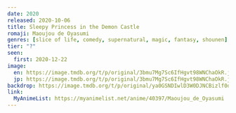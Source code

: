 ```yaml
---
date: 2020
released: 2020-10-06
title: Sleepy Princess in the Demon Castle
romaji: Maoujou de Oyasumi
genres: [slice of life, comedy, supernatural, magic, fantasy, shounen]
tier: "?"
seen:
  first: 2020-12-22
image:
  en: https://image.tmdb.org/t/p/original/3bmu7Mg7Sc6IfHgvt98WNChaOkR.jpg
  jp: https://image.tmdb.org/t/p/original/3bmu7Mg7Sc6IfHgvt98WNChaOkR.jpg
backdrop: https://image.tmdb.org/t/p/original/ya0GSNDIwlD3W0DJNCBizlf0dkf.jpg
link:
  MyAnimeList: https://myanimelist.net/anime/40397/Maoujou_de_Oyasumi
---
```

